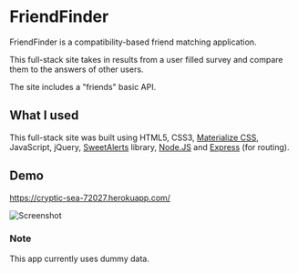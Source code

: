 # FriendFinder

FriendFinder is a compatibility-based friend matching application.

This full-stack site takes in results from a user filled survey and compare them to the answers of other users.

The site includes a "friends" basic API.

## What I used

This full-stack site was built using HTML5, CSS3, [Materialize CSS](https://materializecss.com/), JavaScript, jQuery, [SweetAlerts](https://sweetalert.js.org/) library, [Node.JS](https://nodejs.org/) and [Express](https://expressjs.com/) (for routing).

## Demo

https://cryptic-sea-72027.herokuapp.com/

![Screenshot](https://s22.postimg.cc/oza8xtbf5/Screenshot_2018-06-10_Friend_Finder.png)

### Note

This app currently uses dummy data.